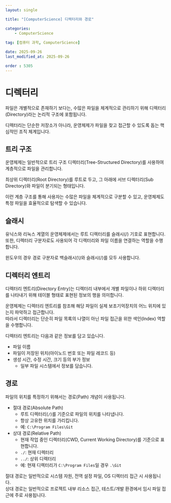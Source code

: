 ```yaml
---
layout: single

title: "[ComputerScience] 디렉터리와 경로"

categories:
    - ComputerScience
    
tag: [컴퓨터 과학, ComputerScience]

date: 2025-09-26
last_modified_at: 2025-09-26

order : 5305
---
```


# 디렉터리

파일은 개별적으로 존재하기 보다는, 수많은 파일을 체계적으로 관리하기 위해 디렉터리(Directory)라는 논리적 구조에 포함됩니다.

디렉터리는 단순한 저장소가 아니라, 운영체제가 파일을 찾고 접근할 수 있도록 돕는 핵심적인 조직 체계입니다.

## 트리 구조

운영체제는 일반적으로 트리 구조 디렉터리(Tree-Structured Directory)를 사용하여 계층적으로 파일을 관리합니다.

최상위 디렉터리(Root Directory)를 루트로 두고, 그 아래에 서브 디렉터리(Sub Directory)와 파일이 분기되는 형태입니다.

이런 계층 구조를 통해 사용자는 수많은 파일을 체계적으로 구분할 수 있고, 운영체제도 특정 파일을 효율적으로 탐색할 수 있습니다.

## 슬래시

유닉스와 리눅스 계열의 운영체제에서는 루트 디렉터리를 슬래시(/) 기호로 표현합니다.  
또한, 디렉터리 구분자로도 사용되어 각 디렉터리와 파일 이름을 연결하는 역할을 수행합니다.

윈도우의 경우 경로 구분자로 백슬래시(\\)와 슬래시(/)를 모두 사용합니다.

## 디렉터리 엔트리

디렉터리 엔트리(Directory Entry)는 디렉터리 내부에서 개별 파일이나 하위 디렉터리를 나타내기 위해 테이블 형태로 표현된 정보의 행을 의미합니다.

운영체제는 디렉터리 엔트리를 참조해 해당 파일이 실제 보조기억장치의 어느 위치에 있는지 파악하고 접근합니다.  
따라서 디렉터리는 단순히 파일 목록의 나열이 아닌 파일 접근을 위한 색인(Index) 역할을 수행합니다.

디렉터리 엔트리는 다음과 같은 정보를 담고 있습니다.

- 파일 이름
- 파일이 저장된 위치(아이노드 번호 또는 파일 레코드 등)
- 생성 시간, 수정 시간, 크기 등의 부가 정보
    + 일부 파일 시스템에서 정보를 담습니다.

## 경로

파일의 위치를 특정하기 위해서는 경로(Path) 개념이 사용됩니다.

- 절대 경로(Absolute Path)
    + 루트 디렉터리(`/`)를 기준으로 파일의 위치를 나타냅니다.
    + 항상 고유한 위치를 가리킵니다.
    + 예: `C:\Program Files\Git`
- 상대 경로(Relative Path)
    + 현재 작업 중인 디렉터리(CWD, Current Working Directory)를 기준으로 표현합니다.
    + `./`: 현재 디렉터리
    + `../`: 상위 디렉터리
    + 예: 현재 디렉터리가 `C:\Program Files`일 경우 `.\Git`

절대 경로는 일반적으로 시스템 자원, 전역 설정 파일, OS 디렉터리 접근 시 사용됩니다.  
상대 경로는 일반적으로 프로젝트 내부 리소스 접근, 테스트/개발 환경에서 임시 파일 접근에 주로 사용됩니다.